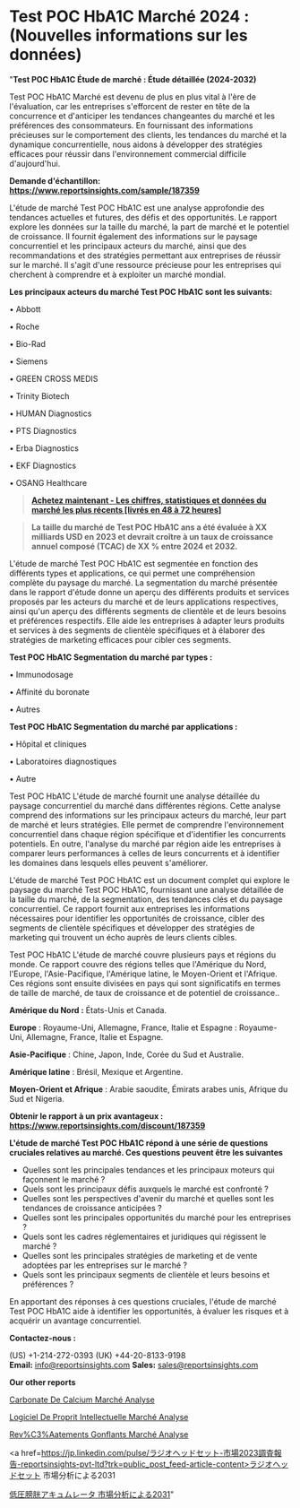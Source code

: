 # Test POC HbA1C Marché 2024 : (Nouvelles informations sur les données)

"<strong>Test POC HbA1C Étude de marché : Étude détaillée (2024-2032)</strong>

Test POC HbA1C Marché est devenu de plus en plus vital à l'ère de l'évaluation, car les entreprises s'efforcent de rester en tête de la concurrence et d'anticiper les tendances changeantes du marché et les préférences des consommateurs. En fournissant des informations précieuses sur le comportement des clients, les tendances du marché et la dynamique concurrentielle, nous aidons à développer des stratégies efficaces pour réussir dans l'environnement commercial difficile d'aujourd'hui.

<strong>Demande d'échantillon: <a href=https://www.reportsinsights.com/sample/187359>https://www.reportsinsights.com/sample/187359</a></strong>

L'étude de marché Test POC HbA1C est une analyse approfondie des tendances actuelles et futures, des défis et des opportunités. Le rapport explore les données sur la taille du marché, la part de marché et le potentiel de croissance. Il fournit également des informations sur le paysage concurrentiel et les principaux acteurs du marché, ainsi que des recommandations et des stratégies permettant aux entreprises de réussir sur le marché. Il s'agit d'une ressource précieuse pour les entreprises qui cherchent à comprendre et à exploiter un marché mondial.

<strong>Les principaux acteurs du marché Test POC HbA1C sont les suivants:</strong>

• Abbott

• Roche

• Bio-Rad

• Siemens

• GREEN CROSS MEDIS

• Trinity Biotech

• HUMAN Diagnostics

• PTS Diagnostics

• Erba Diagnostics

• EKF Diagnostics

• OSANG Healthcare
<blockquote><a href=https://www.reportsinsights.com/buynow/187359><span style=text-decoration: underline;><strong>Achetez maintenant - Les chiffres, statistiques et données du marché les plus récents [livrés en 48 à 72 heures]</strong></span></a></blockquote>
<blockquote><span style=text-decoration: underline;><strong>La taille du marché de Test POC HbA1C ans a été évaluée à XX milliards USD en 2023 et devrait croître à un taux de croissance annuel composé (TCAC) de XX % entre 2024 et 2032.</strong></span></blockquote>
L'étude de marché Test POC HbA1C est segmentée en fonction des différents types et applications, ce qui permet une compréhension complète du paysage du marché. La segmentation du marché présentée dans le rapport d'étude donne un aperçu des différents produits et services proposés par les acteurs du marché et de leurs applications respectives, ainsi qu'un aperçu des différents segments de clientèle et de leurs besoins et préférences respectifs. Elle aide les entreprises à adapter leurs produits et services à des segments de clientèle spécifiques et à élaborer des stratégies de marketing efficaces pour cibler ces segments.

<strong>Test POC HbA1C Segmentation du marché par types :</strong>

• Immunodosage

• Affinité du boronate

• Autres

<strong>Test POC HbA1C Segmentation du marché par applications :</strong>

• Hôpital et cliniques

• Laboratoires diagnostiques

• Autre

Test POC HbA1C L'étude de marché fournit une analyse détaillée du paysage concurrentiel du marché dans différentes régions. Cette analyse comprend des informations sur les principaux acteurs du marché, leur part de marché et leurs stratégies. Elle permet de comprendre l'environnement concurrentiel dans chaque région spécifique et d'identifier les concurrents potentiels. En outre, l'analyse du marché par région aide les entreprises à comparer leurs performances à celles de leurs concurrents et à identifier les domaines dans lesquels elles peuvent s'améliorer.

L'étude de marché Test POC HbA1C est un document complet qui explore le paysage du marché Test POC HbA1C, fournissant une analyse détaillée de la taille du marché, de la segmentation, des tendances clés et du paysage concurrentiel. Ce rapport fournit aux entreprises les informations nécessaires pour identifier les opportunités de croissance, cibler des segments de clientèle spécifiques et développer des stratégies de marketing qui trouvent un écho auprès de leurs clients cibles.

Test POC HbA1C L'étude de marché couvre plusieurs pays et régions du monde. Ce rapport couvre des régions telles que l'Amérique du Nord, l'Europe, l'Asie-Pacifique, l'Amérique latine, le Moyen-Orient et l'Afrique. Ces régions sont ensuite divisées en pays qui sont significatifs en termes de taille de marché, de taux de croissance et de potentiel de croissance..

<strong>Amérique du Nord :</strong> États-Unis et Canada.

<strong>Europe</strong> : Royaume-Uni, Allemagne, France, Italie et Espagne : Royaume-Uni, Allemagne, France, Italie et Espagne.

<strong>Asie-Pacifique</strong> : Chine, Japon, Inde, Corée du Sud et Australie.

<strong>Amérique latine</strong> : Brésil, Mexique et Argentine.

<strong>Moyen-Orient et Afrique</strong> : Arabie saoudite, Émirats arabes unis, Afrique du Sud et Nigeria.

<strong>Obtenir le rapport à un prix avantageux : <a href=https://www.reportsinsights.com/discount/187359>https://www.reportsinsights.com/discount/187359</a></strong>

<strong>L'étude de marché Test POC HbA1C répond à une série de questions cruciales relatives au marché. Ces questions peuvent être les suivantes</strong>
<ul>
  <li>Quelles sont les principales tendances et les principaux moteurs qui façonnent le marché ?</li>
  <li>Quels sont les principaux défis auxquels le marché est confronté ?</li>
  <li>Quelles sont les perspectives d'avenir du marché et quelles sont les tendances de croissance anticipées ?</li>
  <li>Quelles sont les principales opportunités du marché pour les entreprises ?</li>
  <li>Quels sont les cadres réglementaires et juridiques qui régissent le marché ?</li>
  <li>Quelles sont les principales stratégies de marketing et de vente adoptées par les entreprises sur le marché ?</li>
  <li>Quels sont les principaux segments de clientèle et leurs besoins et préférences ?</li>
</ul>
En apportant des réponses à ces questions cruciales, l'étude de marché Test POC HbA1C aide à identifier les opportunités, à évaluer les risques et à acquérir un avantage concurrentiel.

<strong>Contactez-nous :</strong>

(US) +1-214-272-0393
(UK) +44-20-8133-9198
<strong>Email:</strong> <a>info@reportsinsights.com</a>
<strong>Sales:</strong> <a>sales@reportsinsights.com</a>

<strong>Our other reports</strong>

<a href=https://www.linkedin.com/pulse/carbonate-de-calcium-march%C3%A9-perspectives-llecf/>Carbonate De Calcium Marché Analyse</a>

<a href=https://www.linkedin.com/pulse/logiciel-de-propri%C3%A9t%C3%A9-intellectuelle-march%C3%A9-syfgc/>Logiciel De Proprit Intellectuelle Marché Analyse</a>

<a href=https://www.linkedin.com/pulse/rev%C3%AAtements-gonflants-march%C3%A9-2024-2030-aper%C3%A7u-yt2mf/>Rev%C3%Aatements Gonflants Marché Analyse</a>

<a href=https://jp.linkedin.com/pulse/ラジオヘッドセット-市場2023調査報告-reportsinsights-pvt-ltd?trk=public_post_feed-article-content>ラジオヘッドセット 市場分析による2031</a>

<a href=https://www.linkedin.com/pulse/低圧膀胱アキュムレータ-市場2023の収益と成長要因-consumer-trends-chronicle-360/>低圧膀胱アキュムレータ 市場分析による2031</a>"
